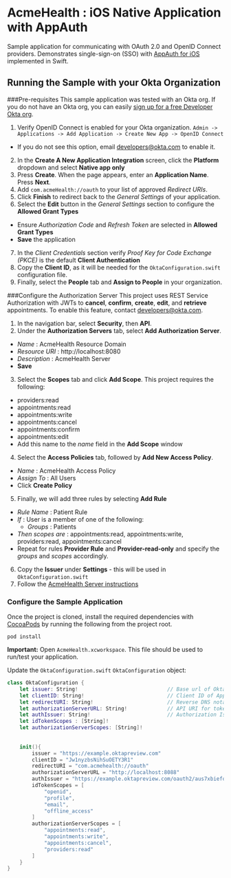 # AcmeHealth : iOS Native Application with AppAuth
Sample application for communicating with OAuth 2.0 and OpenID Connect providers. Demonstrates single-sign-on (SSO) with [AppAuth for iOS](https://github.com/openid/AppAuth-iOS) implemented in Swift.

## Running the Sample with your Okta Organization

###Pre-requisites
This sample application was tested with an Okta org. If you do not have an Okta org, you can easily [sign up for a free Developer Okta org](https://www.okta.com/developer/signup/).

1. Verify OpenID Connect is enabled for your Okta organization. `Admin -> Applications -> Add Application -> Create New App -> OpenID Connect`
  - If you do not see this option, email [developers@okta.com](mailto:developers@okta.com) to enable it.
2. In the **Create A New Application Integration** screen, click the **Platform** dropdown and select **Native app only**
3. Press **Create**. When the page appears, enter an **Application Name**. Press **Next**.
4. Add `com.acmeHealth://oauth` to your list of approved *Redirect URIs*.
5. Click **Finish** to redirect back to the *General Settings* of your application.
6. Select the **Edit** button in the *General Settings* section to configure the **Allowed Grant Types**
  - Ensure *Authorization Code* and *Refresh Token* are selected in **Allowed Grant Types**
  - **Save** the application
7. In the *Client Credentials* section verify *Proof Key for Code Exchange (PKCE)* is the default **Client Authentication**
8. Copy the **Client ID**, as it will be needed for the `OktaConfiguration.swift` configuration file.
9. Finally, select the **People** tab and **Assign to People** in your organization.

###Configure the Authorization Server
This project uses REST Service Authorization with JWTs to **cancel**, **confirm**, **create**, **edit**, and **retrieve** appointments. To enable this feature, contact [developers@okta.com](mailto:developers@okta.com).

1. In the navigation bar, select **Security**, then **API**.
2. Under the **Authorization Servers** tab, select **Add Authorization Server**.
  - *Name* : AcmeHealth Resource Domain
  - *Resource URI* : http://localhost:8080
  - *Description* : AcmeHealth Server
  - **Save**
3. Select the **Scopes** tab and click **Add Scope**. This project requires the following:
  - providers:read
  - appointments:read
  - appointments:write
  - appointments:cancel
  - appointments:confirm
  - appointments:edit
  - Add this name to the *name* field in the **Add Scope** window
4. Select the **Access Policies** tab, followed by **Add New Access Policy**.
  - *Name* : AcmeHealth Access Policy
  - *Assign To* : All Users
  - Click **Create Policy**
5. Finally, we will add three rules by selecting **Add Rule**
  - *Rule Name* : Patient Rule
  - *If* : User is a member of one of the following:
    - *Groups* : Patients
  - *Then scopes are* : appointments:read, appointments:write, providers:read, appointments:cancel
  - Repeat for rules **Provider Rule** and **Provider-read-only** and specify the *groups* and *scopes* accordingly.
6. Copy the **Issuer** under **Settings** - this will be used in `OktaConfiguration.swift`
7. Follow the [AcmeHealth Server instructions](https://github.com/jmelberg/acmehealth-server/blob/master/README.md)

### Configure the Sample Application
Once the project is cloned, install the required dependencies with [CocoaPods](https://guides.cocoapods.org/using/getting-started.html) by running the following from the project root.

    pod install
    

**Important:** Open `AcmeHealth.xcworkspace`. This file should be used to run/test your application.

Update the `OktaConfiguration.swift` `OktaConfiguration` object:
```swift
class OktaConfiguration {
    let issuer: String!                             // Base url of Okta Developer domain
    let clientID: String!                           // Client ID of Application
    let redirectURI: String!                        // Reverse DNS notation of base url with oauth route
    let authorizationServerURL: String!             // API URI for token authentication
    let authIssuer: String!                         // Authorization Issuer URI
    let idTokenScopes : [String]!
    let authorizationServerScopes: [String]!
    
    
    init(){
        issuer = "https://example.oktapreview.com"
        clientID = "Jw1nyzbsNihSuOETY3R1"
        redirectURI = "com.acmehealth://oauth"
        authorizationServerURL = "http://localhost:8088"
        authIssuer = "https://example.oktapreview.com/oauth2/aus7xbiefo72YS2QW0h7"
        idTokenScopes = [
            "openid",
            "profile",
            "email",
            "offline_access"
        ]
        authorizationServerScopes = [
            "appointments:read",
            "appointments:write",
            "appointments:cancel",
            "providers:read"
        ]
    }
}
```

